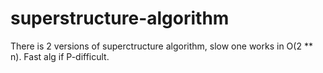 # superstructure-algorithm

There is 2 versions of superctructure algorithm, slow one works in O(2 ** n). Fast alg if P-difficult. 
